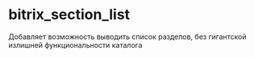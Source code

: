 # bitrix_section_list
Добавляет возможность выводить список разделов, без гигантской излишней функциональности каталога
